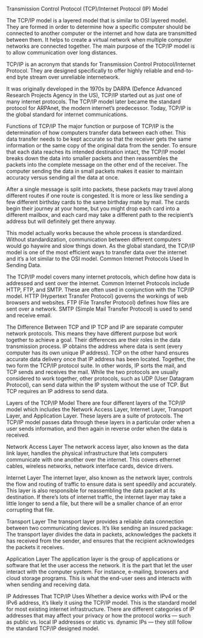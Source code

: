 Transmission Control Protocol (TCP)/Internet Protocol (IP) Model

The TCP/IP model is a layered model that is similar to OSI layered model. They are formed in order to determine how a specific computer should be connected to another computer or the internet and how data are transmitted between them. It helps to create a virtual network when multiple computer networks are connected together. The main purpose of the TCP/IP model is to allow communication over long distances.

TCP/IP is an acronym that stands for Transmission Control Protocol/Internet Protocol. They are designed specifically to offer highly reliable and end-to-end byte stream over unreliable internetwork.

It was originally developed in the 1970s by DARPA (Defence Advanced Research Projects Agency in the US), TCP/IP started out as just one of many internet protocols. The TCP/IP model later became the standard protocol for ARPAnet, the modern internet’s predecessor. Today, TCP/IP is the global standard for internet communications.

Functions of TCP/IP
The major function or purpose of TCP/IP is the determination of how computers transfer data between each other. This data transfer needs to be kept accurate so that the receiver gets the same information or the same copy of the original data from the sender.
To ensure that each data reaches its intended destination intact, the TCP/IP model breaks down the data into smaller packets and then reassembles the packets into the complete message on the other end of the receiver. The computer sending the data in small packets makes it easier to maintain accuracy versus sending all the data at once.

After a single message is split into packets, these packets may travel along different routes if one route is congested. It is more or less like sending a few different birthday cards to the same birthday mate by mail. The cards begin their journey at your home, but you might drop each card into a different mailbox, and each card may take a different path to the recipient’s address but will definitely get there anyway.

This model actually works because the whole process is standardized. Without standardization, communication between different computers would go haywire and slow things down. As the global standard, the TCP/IP model is one of the most efficient ways to transfer data over the internet and it’s a lot similar to the OSI model.
Common Internet Protocols Used In Sending Data.

The TCP/IP model covers many internet protocols, which define how data is addressed and sent over the internet. Common Internet Protocols include HTTP, FTP, and SMTP. These are often used in conjunction with the TCP/IP model.
HTTP (Hypertext Transfer Protocol) governs the workings of web browsers and websites.
FTP (File Transfer Protocol) defines how files are sent over a network.
SMTP (Simple Mail Transfer Protocol) is used to send and receive email.

The Difference Between TCP and IP
TCP and IP are separate computer network protocols. This means they have different purpose but work together to achieve a goal. Their differences are their roles in the data transmission process. IP obtains the address where data is sent (every computer has its own unique IP address). TCP on the other hand ensures accurate data delivery once that IP address has been located. Together, the two form the TCP/IP protocol suite.
In other words, IP sorts the mail, and TCP sends and receives the mail. While the two protocols are usually considered to work together, other protocols, such as UDP (User Datagram Protocol), can send data within the IP system without the use of TCP. But TCP requires an IP address to send data.

Layers of the TCP/IP Model
There are four different layers of the TCP/IP model which includes the Network Access Layer, Internet Layer, Transport Layer, and Application Layer. These layers are a suite of protocols. The TCP/IP model passes data through these layers in a particular order when a user sends information, and then again in reverse order when the data is received.

Network Access Layer
The network access layer, also known as the data link layer, handles the physical infrastructure that lets computers communicate with one another over the internet. This covers ethernet cables, wireless networks, network interface cards, device drivers.

Internet Layer
The internet layer, also known as the network layer, controls the flow and routing of traffic to ensure data is sent speedily and accurately. This layer is also responsible for reassembling the data packet at its destination. If there’s lots of internet traffic, the internet layer may take a little longer to send a file, but there will be a smaller chance of an error corrupting that file.

Transport Layer
The transport layer provides a reliable data connection between two communicating devices. It’s like sending an insured package: The transport layer divides the data in packets, acknowledges the packets it has received from the sender, and ensures that the recipient acknowledges the packets it receives.

Application Layer
The application layer is the group of applications or software that let the user access the network. It is the part that let the user interact with the computer system. For instance, e-mailing, browsers and cloud storage programs. This is what the end-user sees and interacts with when sending and receiving data.

IP Addresses That TCP/IP Uses
Whether a device works with IPv4 or the IPv6 address, it’s likely it using the TCP/IP model. This is the standard model for most existing internet infrastructure. There are different categories of IP addresses that may affect your privacy or how the protocol works — such as public vs. local IP addresses or static vs. dynamic IPs — they still follow the standard TCP/IP designed model.

